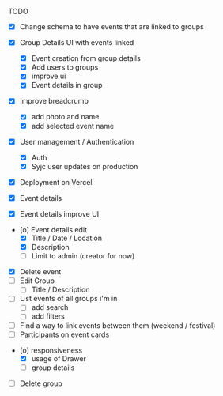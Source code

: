 TODO

- [x] Change schema to have events that are linked to groups
- [x] Group Details UI with events linked
  - [x] Event creation from group details
  - [x] Add users to groups
  - [x] improve ui
  - [x] Event details in group
- [x] Improve breadcrumb
  - [x] add photo and name
  - [x] add selected event name
- [x] User management / Authentication
  - [x] Auth
  - [x] Syjc user updates on production
- [x] Deployment on Vercel
- [x] Event details

- [x] Event details improve UI

- [o] Event details edit
  - [x] Title / Date / Location
  - [x] Description
  - [ ] Limit to admin (creator for now)
- [x] Delete event
- [ ] Edit Group
  - [ ] Title / Description
- [ ] List events of all groups i'm in
  - [ ] add search
  - [ ] add filters
- [ ] Find a way to link events between them (weekend / festival)
- [ ] Participants on event cards
- [o] responsiveness
  - [x] usage of Drawer
  - [ ] group details
- [ ] Delete group

